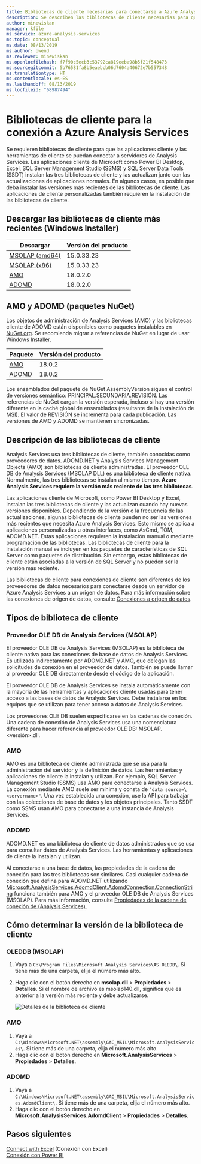 ```yaml
---
title: Bibliotecas de cliente necesarias para conectarse a Azure Analysis Services | Microsoft Docs
description: Se describen las bibliotecas de cliente necesarias para que las aplicaciones cliente y las herramientas de cliente se conecten a Azure Analysis Services.
author: minewiskan
manager: kfile
ms.service: azure-analysis-services
ms.topic: conceptual
ms.date: 08/13/2019
ms.author: owend
ms.reviewer: minewiskan
ms.openlocfilehash: f7f90c5ecb3c53792ca819eeba98b5f21f548473
ms.sourcegitcommit: 5b76581fa8b5eaebcb06d7604a40672e7b557348
ms.translationtype: HT
ms.contentlocale: es-ES
ms.lasthandoff: 08/13/2019
ms.locfileid: "68987494"
---
```

# <a name="client-libraries-for-connecting-to-azure-analysis-services"></a>Bibliotecas de cliente para la conexión a Azure Analysis Services

Se requieren bibliotecas de cliente para que las aplicaciones cliente y las herramientas de cliente se puedan conectar a servidores de Analysis Services. Las aplicaciones cliente de Microsoft como Power BI Desktop, Excel, SQL Server Management Studio (SSMS) y SQL Server Data Tools (SSDT) instalan las tres bibliotecas de cliente y las actualizan junto con las actualizaciones de aplicaciones normales. En algunos casos, es posible que deba instalar las versiones más recientes de las bibliotecas de cliente. Las aplicaciones de cliente personalizadas también requieren la instalación de las bibliotecas de cliente.

## <a name="download-the-latest-client-libraries-windows-installer"></a>Descargar las bibliotecas de cliente más recientes (Windows Installer)  

|Descargar  |Versión del producto  | 
|---------|---------|
|[MSOLAP (amd64)](https://go.microsoft.com/fwlink/?linkid=829576)    |    15.0.33.23    |
|[MSOLAP (x86)](https://go.microsoft.com/fwlink/?linkid=829575)     |    15.0.33.23      |
|[AMO](https://go.microsoft.com/fwlink/?linkid=829578)     |   18.0.2.0    |
|[ADOMD](https://go.microsoft.com/fwlink/?linkid=829577)     |    18.0.2.0     |

## <a name="amo-and-adomd-nuget-packages"></a>AMO y ADOMD (paquetes NuGet)

Los objetos de administración de Analysis Services (AMO) y las bibliotecas cliente de ADOMD están disponibles como paquetes instalables en [NuGet.org](https://www.nuget.org/). Se recomienda migrar a referencias de NuGet en lugar de usar Windows Installer. 

|Paquete  | Versión del producto  | 
|---------|---------|
|[AMO](https://www.nuget.org/packages/Microsoft.AnalysisServices.retail.amd64/)    |    18.0.2     |
|[ADOMD](https://www.nuget.org/packages/Microsoft.AnalysisServices.AdomdClient.retail.amd64/)     |   18.0.2      |

Los ensamblados del paquete de NuGet AssemblyVersion siguen el control de versiones semántico: PRINCIPAL.SECUNDARIA.REVISIÓN. Las referencias de NuGet cargan la versión esperada, incluso si hay una versión diferente en la caché global de ensamblados (resultante de la instalación de MSI). El valor de REVISIÓN se incrementa para cada publicación. Las versiones de AMO y ADOMD se mantienen sincronizadas.

## <a name="understanding-client-libraries"></a>Descripción de las bibliotecas de cliente

Analysis Services usa tres bibliotecas de cliente, también conocidas como proveedores de datos. ADOMD.NET y Analysis Services Management Objects (AMO) son bibliotecas de cliente administradas. El proveedor OLE DB de Analysis Services (MSOLAP DLL) es una biblioteca de cliente nativa. Normalmente, las tres bibliotecas se instalan al mismo tiempo. **Azure Analysis Services requiere la versión más reciente de las tres bibliotecas**. 

Las aplicaciones cliente de Microsoft, como Power BI Desktop y Excel, instalan las tres bibliotecas de cliente y las actualizan cuando hay nuevas versiones disponibles. Dependiendo de la versión o la frecuencia de las actualizaciones, algunas bibliotecas de cliente pueden no ser las versiones más recientes que necesita Azure Analysis Services. Esto mismo se aplica a aplicaciones personalizadas u otras interfaces, como AsCmd, TOM, ADOMD.NET. Estas aplicaciones requieren la instalación manual o mediante programación de las bibliotecas. Las bibliotecas de cliente para la instalación manual se incluyen en los paquetes de características de SQL Server como paquetes de distribución. Sin embargo, estas bibliotecas de cliente están asociadas a la versión de SQL Server y no pueden ser la versión más reciente.  

Las bibliotecas de cliente para conexiones de cliente son diferentes de los proveedores de datos necesarios para conectarse desde un servidor de Azure Analysis Services a un origen de datos. Para más información sobre las conexiones de origen de datos, consulte [Conexiones a origen de datos](analysis-services-datasource.md).

## <a name="client-library-types"></a>Tipos de biblioteca de cliente

### <a name="analysis-services-ole-db-provider-msolap"></a>Proveedor OLE DB de Analysis Services (MSOLAP) 

 El proveedor OLE DB de Analysis Services (MSOLAP) es la biblioteca de cliente nativa para las conexiones de base de datos de Analysis Services. Es utilizada indirectamente por ADOMD.NET y AMO, que delegan las solicitudes de conexión en el proveedor de datos. También se puede llamar al proveedor OLE DB directamente desde el código de la aplicación.  
  
 El proveedor OLE DB de Analysis Services se instala automáticamente con la mayoría de las herramientas y aplicaciones cliente usadas para tener acceso a las bases de datos de Analysis Services. Debe instalarse en los equipos que se utilizan para tener acceso a datos de Analysis Services.  
  
 Los proveedores OLE DB suelen especificarse en las cadenas de conexión. Una cadena de conexión de Analysis Services usa una nomenclatura diferente para hacer referencia al proveedor OLE DB: MSOLAP.\<versión>.dll.

### <a name="amo"></a>AMO  

 AMO es una biblioteca de cliente administrada que se usa para la administración del servidor y la definición de datos. Las herramientas y aplicaciones de cliente la instalan y utilizan. Por ejemplo, SQL Server Management Studio (SSMS) usa AMO para conectarse a Analysis Services. La conexión mediante AMO suele ser mínima y consta de `"data source=\<servername>"`. Una vez establecida una conexión, use la API para trabajar con las colecciones de base de datos y los objetos principales. Tanto SSDT como SSMS usan AMO para conectarse a una instancia de Analysis Services.  

  
### <a name="adomd"></a>ADOMD

 ADOMD.NET es una biblioteca de cliente de datos administrados que se usa para consultar datos de Analysis Services. Las herramientas y aplicaciones de cliente la instalan y utilizan. 
  
 Al conectarse a una base de datos, las propiedades de la cadena de conexión para las tres bibliotecas son similares. Casi cualquier cadena de conexión que defina para ADOMD.NET utilizando [Microsoft.AnalysisServices.AdomdClient.AdomdConnection.ConnectionString](/dotnet/api/microsoft.analysisservices.adomdclient.adomdconnection.connectionstring#Microsoft_AnalysisServices_AdomdClient_AdomdConnection_ConnectionString) funciona también para AMO y el proveedor OLE DB de Analysis Services (MSOLAP). Para más información, consulte [Propiedades de la cadena de conexión de &#40;Analysis Services&#41;](https://docs.microsoft.com/analysis-services/instances/connection-string-properties-analysis-servicess).  

  
##  <a name="bkmk_LibUpdate"></a>Cómo determinar la versión de la biblioteca de cliente   
  
### <a name="oleddb-msolap"></a>OLEDDB (MSOLAP)  
  
1.  Vaya a `C:\Program Files\Microsoft Analysis Services\AS OLEDB\`. Si tiene más de una carpeta, elija el número más alto.
  
2.  Haga clic con el botón derecho en **msolap.dll** > **Propiedades** > **Detalles**. Si el nombre de archivo es msolap140.dll, significa que es anterior a la versión más reciente y debe actualizarse.
    
    ![Detalles de la biblioteca de cliente](media/analysis-services-data-providers/aas-msolap-details.png)
    
  
### <a name="amo"></a>AMO

1. Vaya a `C:\Windows\Microsoft.NET\assembly\GAC_MSIL\Microsoft.AnalysisServices\`. Si tiene más de una carpeta, elija el número más alto.
2. Haga clic con el botón derecho en **Microsoft.AnalysisServices** > **Propiedades** > **Detalles**.  

### <a name="adomd"></a>ADOMD

1. Vaya a `C:\Windows\Microsoft.NET\assembly\GAC_MSIL\Microsoft.AnalysisServices.AdomdClient\`. Si tiene más de una carpeta, elija el número más alto.
2. Haga clic con el botón derecho en **Microsoft.AnalysisServices.AdomdClient** > **Propiedades** > **Detalles**.  


## <a name="next-steps"></a>Pasos siguientes
[Connect with Excel](analysis-services-connect-excel.md)   (Conexión con Excel)  
[Conexión con Power BI](analysis-services-connect-pbi.md)
